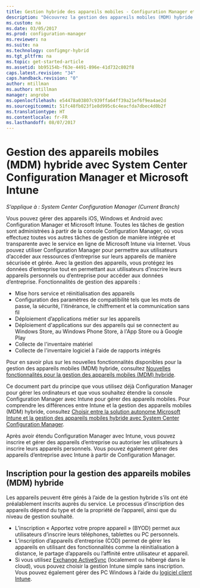 ```yaml
---
title: Gestion hybride des appareils mobiles - Configuration Manager et Microsoft Intune | Microsoft Docs
description: "Découvrez la gestion des appareils mobiles (MDM) hybride avec System Center Configuration Manager et Microsoft Intune."
ms.custom: na
ms.date: 03/05/2017
ms.prod: configuration-manager
ms.reviewer: na
ms.suite: na
ms.technology: configmgr-hybrid
ms.tgt_pltfrm: na
ms.topic: get-started-article
ms.assetid: bb95154b-f63e-4491-896e-41d732c802f8
caps.latest.revision: "34"
caps.handback.revision: "0"
author: mtillman
ms.author: mtillman
manager: angrobe
ms.openlocfilehash: e54478a03807c939ffa64ff39a21ef6f9ea4ae2d
ms.sourcegitcommit: 51fc48fb023f1e8d995c6c4eacfda7dbec4d0b2f
ms.translationtype: HT
ms.contentlocale: fr-FR
ms.lasthandoff: 08/07/2017
---
```

# <a name="hybrid-mobile-device-management-mdm-with-system-center-configuration-manager-and-microsoft-intune"></a>Gestion des appareils mobiles (MDM) hybride avec System Center Configuration Manager et Microsoft Intune

*S’applique à : System Center Configuration Manager (Current Branch)*


Vous pouvez gérer des appareils iOS, Windows et Android avec Configuration Manager et Microsoft Intune. Toutes les tâches de gestion sont administrées à partir de la console Configuration Manager, où vous effectuez toutes vos autres tâches de gestion de manière intégrée et transparente avec le service en ligne de Microsoft Intune via Internet.  Vous pouvez utiliser Configuration Manager pour permettre aux utilisateurs d’accéder aux ressources d’entreprise sur leurs appareils de manière sécurisée et gérée. Avec la gestion des appareils, vous protégez les données d’entreprise tout en permettant aux utilisateurs d’inscrire leurs appareils personnels ou d’entreprise pour accéder aux données d’entreprise. Fonctionnalités de gestion des appareils :

-   Mise hors service et réinitialisation des appareils
-   Configuration des paramètres de compatibilité tels que les mots de passe, la sécurité, l'itinérance, le chiffrement et la communication sans fil
-   Déploiement d’applications métier sur les appareils
-   Déploiement d'applications sur des appareils qui se connectent au Windows Store, au Windows Phone Store, à l'App Store ou à Google Play
-   Collecte de l'inventaire matériel
-   Collecte de l'inventaire logiciel à l'aide de rapports intégrés

Pour en savoir plus sur les nouvelles fonctionnalités disponibles pour la gestion des appareils mobiles (MDM) hybride, consultez [Nouvelles fonctionnalités pour la gestion des appareils mobiles (MDM) hybride](../understand/whats-new-in-hybrid-mobile-device-management.md).

Ce document part du principe que vous utilisez déjà Configuration Manager pour gérer les ordinateurs et que vous souhaitez étendre la console Configuration Manager avec Intune pour gérer des appareils mobiles. Pour comprendre les différences entre Intune et la gestion des appareils mobiles (MDM) hybride, consultez [Choisir entre la solution autonome Microsoft Intune et la gestion des appareils mobiles hybride avec System Center Configuration Manager](choose-between-standalone-intune-and-hybrid-mobile-device-management.md).

Après avoir étendu Configuration Manager avec Intune, vous pouvez inscrire et gérer des appareils d’entreprise ou autoriser les utilisateurs à inscrire leurs appareils personnels. Vous pouvez également gérer des appareils d’entreprise avec Intune à partir de Configuration Manager.

## <a name="hybrid-mdm-enrollment"></a>Inscription pour la gestion des appareils mobiles (MDM) hybride
Les appareils peuvent être gérés à l’aide de la gestion hybride s’ils ont été préalablement inscrits auprès du service. Le processus d’inscription des appareils dépend du type et de la propriété de l’appareil, ainsi que du niveau de gestion souhaité.
- L’inscription « Apportez votre propre appareil » (BYOD) permet aux utilisateurs d’inscrire leurs téléphones, tablettes ou PC personnels.
- L’inscription d’appareils d’entreprise (COD) permet de gérer les appareils en utilisant des fonctionnalités comme la réinitialisation à distance, le partage d’appareils ou l’affinité entre utilisateur et appareil.
- Si vous utilisez [Exchange ActiveSync](../plan-design/device-enrollment-methods.md#mobile-device-management-with-exchange-activesync-and-configuration-manager) (localement ou hébergé dans le cloud), vous pouvez choisir la gestion Intune simple sans inscription. Vous pouvez également gérer des PC Windows à l’aide du [logiciel client Intune](/intune/deploy-use/manage-windows-pcs-with-microsoft-intune).
